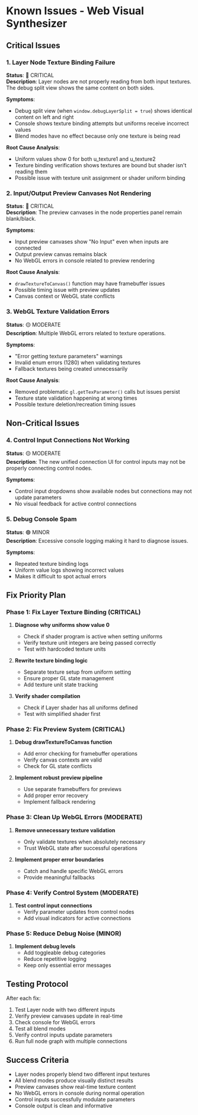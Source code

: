 # Known Issues - Web Visual Synthesizer

## Critical Issues

### 1. Layer Node Texture Binding Failure
**Status**: 🔴 CRITICAL  
**Description**: Layer nodes are not properly reading from both input textures. The debug split view shows the same content on both sides.

**Symptoms**:
- Debug split view (when `window.debugLayerSplit = true`) shows identical content on left and right
- Console shows texture binding attempts but uniforms receive incorrect values
- Blend modes have no effect because only one texture is being read

**Root Cause Analysis**:
- Uniform values show 0 for both u_texture1 and u_texture2
- Texture binding verification shows textures are bound but shader isn't reading them
- Possible issue with texture unit assignment or shader uniform binding

### 2. Input/Output Preview Canvases Not Rendering
**Status**: 🔴 CRITICAL  
**Description**: The preview canvases in the node properties panel remain blank/black.

**Symptoms**:
- Input preview canvases show "No Input" even when inputs are connected
- Output preview canvas remains black
- No WebGL errors in console related to preview rendering

**Root Cause Analysis**:
- `drawTextureToCanvas()` function may have framebuffer issues
- Possible timing issue with preview updates
- Canvas context or WebGL state conflicts

### 3. WebGL Texture Validation Errors
**Status**: 🟡 MODERATE  
**Description**: Multiple WebGL errors related to texture operations.

**Symptoms**:
- "Error getting texture parameters" warnings
- Invalid enum errors (1280) when validating textures
- Fallback textures being created unnecessarily

**Root Cause Analysis**:
- Removed problematic `gl.getTexParameter()` calls but issues persist
- Texture state validation happening at wrong times
- Possible texture deletion/recreation timing issues

## Non-Critical Issues

### 4. Control Input Connections Not Working
**Status**: 🟡 MODERATE  
**Description**: The new unified connection UI for control inputs may not be properly connecting control nodes.

**Symptoms**:
- Control input dropdowns show available nodes but connections may not update parameters
- No visual feedback for active control connections

### 5. Debug Console Spam
**Status**: 🟢 MINOR  
**Description**: Excessive console logging making it hard to diagnose issues.

**Symptoms**:
- Repeated texture binding logs
- Uniform value logs showing incorrect values
- Makes it difficult to spot actual errors

## Fix Priority Plan

### Phase 1: Fix Layer Texture Binding (CRITICAL)
1. **Diagnose why uniforms show value 0**
   - Check if shader program is active when setting uniforms
   - Verify texture unit integers are being passed correctly
   - Test with hardcoded texture units

2. **Rewrite texture binding logic**
   - Separate texture setup from uniform setting
   - Ensure proper GL state management
   - Add texture unit state tracking

3. **Verify shader compilation**
   - Check if Layer shader has all uniforms defined
   - Test with simplified shader first

### Phase 2: Fix Preview System (CRITICAL)
1. **Debug drawTextureToCanvas function**
   - Add error checking for framebuffer operations
   - Verify canvas contexts are valid
   - Check for GL state conflicts

2. **Implement robust preview pipeline**
   - Use separate framebuffers for previews
   - Add proper error recovery
   - Implement fallback rendering

### Phase 3: Clean Up WebGL Errors (MODERATE)
1. **Remove unnecessary texture validation**
   - Only validate textures when absolutely necessary
   - Trust WebGL state after successful operations

2. **Implement proper error boundaries**
   - Catch and handle specific WebGL errors
   - Provide meaningful fallbacks

### Phase 4: Verify Control System (MODERATE)
1. **Test control input connections**
   - Verify parameter updates from control nodes
   - Add visual indicators for active connections

### Phase 5: Reduce Debug Noise (MINOR)
1. **Implement debug levels**
   - Add toggleable debug categories
   - Reduce repetitive logging
   - Keep only essential error messages

## Testing Protocol

After each fix:
1. Test Layer node with two different inputs
2. Verify preview canvases update in real-time
3. Check console for WebGL errors
4. Test all blend modes
5. Verify control inputs update parameters
6. Run full node graph with multiple connections

## Success Criteria

- Layer nodes properly blend two different input textures
- All blend modes produce visually distinct results
- Preview canvases show real-time texture content
- No WebGL errors in console during normal operation
- Control inputs successfully modulate parameters
- Console output is clean and informative
